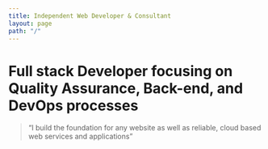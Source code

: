 ```yaml
---
title: Independent Web Developer & Consultant
layout: page
path: "/"
---
```


# Full stack Developer focusing on Quality Assurance, Back-end, and DevOps processes

>“I build the foundation for any website as well as reliable, cloud based web services and applications”
